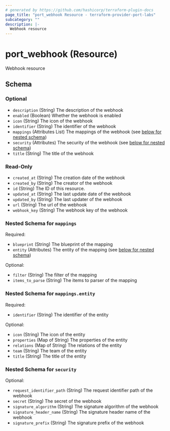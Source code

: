 ```yaml
---
# generated by https://github.com/hashicorp/terraform-plugin-docs
page_title: "port_webhook Resource - terraform-provider-port-labs"
subcategory: ""
description: |-
  Webhook resource
---
```


# port_webhook (Resource)

Webhook resource



<!-- schema generated by tfplugindocs -->
## Schema

### Optional

- `description` (String) The description of the webhook
- `enabled` (Boolean) Whether the webhook is enabled
- `icon` (String) The icon of the webhook
- `identifier` (String) The identifier of the webhook
- `mappings` (Attributes List) The mappings of the webhook (see [below for nested schema](#nestedatt--mappings))
- `security` (Attributes) The security of the webhook (see [below for nested schema](#nestedatt--security))
- `title` (String) The title of the webhook

### Read-Only

- `created_at` (String) The creation date of the webhook
- `created_by` (String) The creator of the webhook
- `id` (String) The ID of this resource.
- `updated_at` (String) The last update date of the webhook
- `updated_by` (String) The last updater of the webhook
- `url` (String) The url of the webhook
- `webhook_key` (String) The webhook key of the webhook

<a id="nestedatt--mappings"></a>
### Nested Schema for `mappings`

Required:

- `blueprint` (String) The blueprint of the mapping
- `entity` (Attributes) The entity of the mapping (see [below for nested schema](#nestedatt--mappings--entity))

Optional:

- `filter` (String) The filter of the mapping
- `items_to_parse` (String) The items to parser of the mapping

<a id="nestedatt--mappings--entity"></a>
### Nested Schema for `mappings.entity`

Required:

- `identifier` (String) The identifier of the entity

Optional:

- `icon` (String) The icon of the entity
- `properties` (Map of String) The properties of the entity
- `relations` (Map of String) The relations of the entity
- `team` (String) The team of the entity
- `title` (String) The title of the entity



<a id="nestedatt--security"></a>
### Nested Schema for `security`

Optional:

- `request_identifier_path` (String) The request identifier path of the webhook
- `secret` (String) The secret of the webhook
- `signature_algorithm` (String) The signature algorithm of the webhook
- `signature_header_name` (String) The signature header name of the webhook
- `signature_prefix` (String) The signature prefix of the webhook

